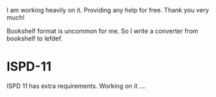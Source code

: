I am working heavily on it. Providing any help for free. Thank you very much!

Bookshelf format is uncommon for me. So I write a converter from bookshelf to lefdef.

# ISPD-11
ISPD 11 has extra requirements. Working on it ....